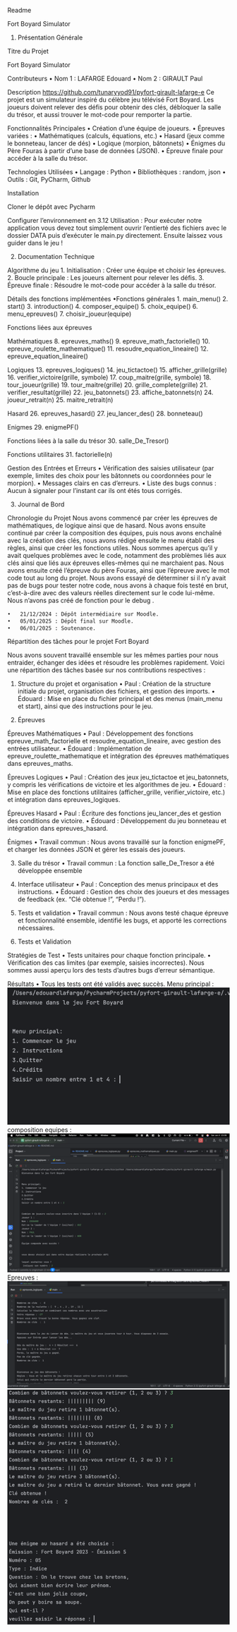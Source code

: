Readme


Fort Boyard Simulator

1. Présentation Générale

Titre du Projet 

Fort Boyard Simulator

Contributeurs
	•	Nom 1 : LAFARGE Edouard
	•	Nom 2 : GIRAULT Paul

Description
https://github.com/tunaryyod91/pyfort-girault-lafarge-e
Ce projet est un simulateur inspiré du célèbre jeu télévisé Fort Boyard. Les joueurs doivent relever des défis pour obtenir des clés, débloquer la salle du trésor, et aussi trouver le mot-code pour remporter la partie.

Fonctionnalités Principales
	•	Création d’une équipe de joueurs.
	•	Épreuves variées :
	•	Mathématiques (calculs, équations, etc.)
	•	Hasard (jeux comme le bonneteau, lancer de dés)
	•	Logique (morpion, bâtonnets)
	•	Énigmes du Père Fouras à partir d’une base de données (JSON).
	•	Épreuve finale pour accéder à la salle du trésor.

Technologies Utilisées
	•	Langage : Python
	•	Bibliothèques : random, json
	•	Outils : Git, PyCharm, Github

Installation

Cloner le dépôt avec Pycharm

Configurer l’environnement en 3.12
Utilisation : Pour exécuter notre application vous devez tout simplement ouvrir l’entierté des fichiers avec le dossier DATA puis d’exécuter le main.py directement. Ensuite laissez vous guider dans le jeu !


2. Documentation Technique

Algorithme du jeu
	1.	Initialisation : Créer une équipe et choisir les épreuves.
	2.	Boucle principale : Les joueurs alternent pour relever les défis.
	3.	Épreuve finale : Résoudre le mot-code pour accéder à la salle du trésor.

Détails des fonctions implémentées
	•Fonctions générales
	1.	main_menu()
	2.	start()
	3.	introduction()
	4.	composer_equipe()
	5.	choix_equipe()
	6.	menu_epreuves()
	7.	choisir_joueur(equipe)

Fonctions liées aux épreuves

Mathématiques
	8.	epreuves_maths()
	9.	epreuve_math_factorielle()
	10.	epreuve_roulette_mathematique()
	11.	resoudre_equation_lineaire()
	12.	epreuve_equation_lineaire()

Logiques
	13.	epreuves_logiques()
	14.	jeu_tictactoe()
	15.	afficher_grille(grille)
	16.	verifier_victoire(grille, symbole)
	17.	coup_maitre(grille, symbole)
	18.	tour_joueur(grille)
	19.	tour_maitre(grille)
	20.	grille_complete(grille)
	21.	verifier_resultat(grille)
	22.	jeu_batonnets()
	23.	affiche_batonnets(n)
	24.	joueur_retrait(n)
	25.	maitre_retrait(n)

Hasard
	26.	epreuves_hasard()
	27.	jeu_lancer_des()
	28.	bonneteau()

Enigmes
	29.	enigmePF()

Fonctions liées à la salle du trésor
	30.	salle_De_Tresor()

Fonctions utilitaires
	31.	factorielle(n)


Gestion des Entrées et Erreurs
	•	Vérification des saisies utilisateur (par exemple, limites des choix pour les bâtonnets ou coordonnées pour le morpion).
	•	Messages clairs en cas d’erreurs.
	•	Liste des bugs connus : Aucun à signaler pour l’instant car ils ont étés tous corrigés.

3. Journal de Bord

Chronologie du Projet
Nous avons commencé par créer les épreuves de mathématiques, de logique ainsi que de hasard. Nous avons ensuite continué par créer la composition des équipes, puis nous avons enchaîné avec la création des clés, nous avons rédigé ensuite le menu établi des règles, ainsi que créer les fonctions utiles. Nous sommes aperçus qu’il y avait quelques problèmes avec le code, notamment des problèmes liés aux clés ainsi que liés aux épreuves elles-mêmes qui ne marchaient pas. Nous avons ensuite créé l’épreuve du père Fouras, ainsi que l’épreuve avec le mot code tout au long du projet. Nous avons essayé de déterminer si il n’y avait pas de bugs pour tester notre code, nous avons à chaque fois testé en brut, c’est-à-dire avec des valeurs réelles directement sur le code lui-même. Nous n’avons pas créé de fonction pour le debug 
.

	•	21/12/2024 : Dépôt intermédiaire sur Moodle.
	•	05/01/2025 : Dépôt final sur Moodle.
	•	06/01/2025 : Soutenance.

Répartition des tâches pour le projet Fort Boyard

 Nous avons souvent travaillé ensemble sur les mêmes parties pour nous entraider, échanger des idées et résoudre les problèmes rapidement. Voici une répartition des tâches basée sur nos contributions respectives :

1. Structure du projet et organisation
	•	Paul : Création de la structure initiale du projet, organisation des fichiers, et gestion des imports.
	•	Édouard : Mise en place du fichier principal et des menus (main_menu et start), ainsi que des instructions pour le jeu.

2. Épreuves

Épreuves Mathématiques
	•	Paul : Développement des fonctions epreuve_math_factorielle et resoudre_equation_lineaire, avec gestion des entrées utilisateur.
	•	Édouard : Implémentation de epreuve_roulette_mathematique et intégration des épreuves mathématiques dans epreuves_maths.

Épreuves Logiques
	•	Paul : Création des jeux jeu_tictactoe et jeu_batonnets, y compris les vérifications de victoire et les algorithmes de jeu.
	•	Édouard : Mise en place des fonctions utilitaires (afficher_grille, verifier_victoire, etc.) et intégration dans epreuves_logiques.

Épreuves Hasard
	•	Paul : Écriture des fonctions jeu_lancer_des et gestion des conditions de victoire.
	•	Édouard : Développement du jeu bonneteau et intégration dans epreuves_hasard.

Énigmes
	•	Travail commun : Nous avons travaillé sur la fonction enigmePF, et  charger les données JSON et gérer les essais des joueurs.

3. Salle du trésor
	•	Travail commun : La fonction salle_De_Tresor a été développée ensemble

4. Interface utilisateur
	•	Paul : Conception des menus principaux et des instructions.
	•	Édouard : Gestion des choix des joueurs et des messages de feedback (ex. “Clé obtenue !”, “Perdu !”).

5. Tests et validation
	•	Travail commun : Nous avons testé chaque épreuve et fonctionnalité ensemble, identifié les bugs, et apporté les corrections nécessaires.


4. Tests et Validation

Stratégies de Test
	•	Tests unitaires pour chaque fonction principale.
	•	Vérification des cas limites (par exemple, saisies incorrectes). Nous sommes aussi aperçu lors des tests d’autres bugs d’erreur sémantique.

Résultats
	•	Tous les tests ont été validés avec succès.
Menu principal :
![img.png](data/img.png)
composition equipes : 
![img2.png](data/img2.png)
Epreuves : 
![img.png](data/img3.png)
![img.png](data/img4.png)